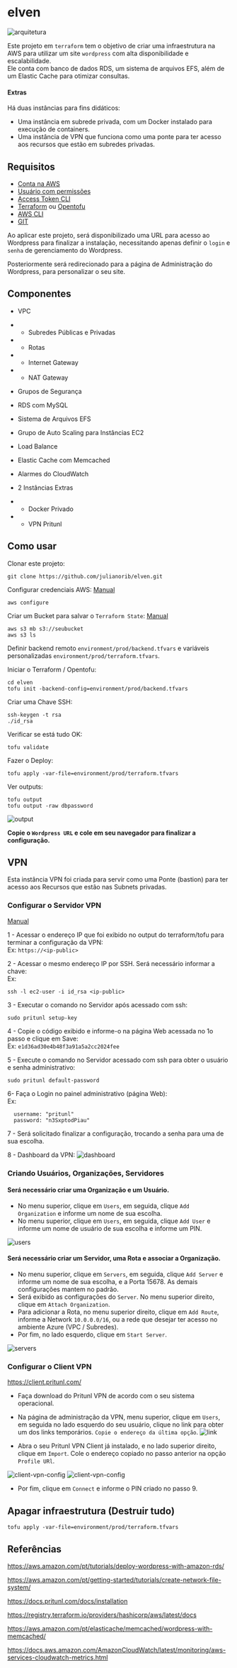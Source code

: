 # elven

![arquitetura](images/arch.png)


Este projeto em `terraform` tem o objetivo de criar uma infraestrutura na AWS para utilizar um site `wordpress` com alta disponibilidade e escalabilidade.\
Ele conta com banco de dados RDS, um sistema de arquivos EFS, além de um Elastic Cache para otimizar consultas.

#### Extras

Há duas instâncias para fins didáticos:
- Uma instância em subrede privada, com um Docker instalado para execução de containers.
- Uma instância de VPN que funciona como uma ponte para ter acesso aos recursos que estão em subredes privadas.


## Requisitos

- [Conta na AWS](https://signin.aws.amazon.com/signup?request_type=register)
- [Usuário com permissões](https://docs.aws.amazon.com/pt_br/streams/latest/dev/setting-up.html)
- [Access Token CLI](https://docs.aws.amazon.com/pt_br/workmail/latest/adminguide/personal_access-token.html#)
- [Terraform](https://developer.hashicorp.com/terraform/install) ou [Opentofu](https://opentofu.org/docs/intro/install/)
- [AWS CLI](https://docs.aws.amazon.com/pt_br/cli/latest/userguide/getting-started-install.html)
- [GIT](https://git-scm.com/downloads)

Ao aplicar este projeto, será disponibilizado uma URL para acesso ao Wordpress para finalizar a instalação, necessitando apenas definir o `login` e `senha` de gerenciamento do Wordpress. 

Posteriormente será redirecionado para a página de Administração do Wordpress, para personalizar o seu site.

## Componentes

- VPC 
- - Subredes Públicas e Privadas
- - Rotas
- - Internet Gateway
- - NAT Gateway
- Grupos de Segurança
- RDS com MySQL
- Sistema de Arquivos EFS
- Grupo de Auto Scaling para Instâncias EC2
- Load Balance 
- Elastic Cache com Memcached
- Alarmes do CloudWatch

- 2 Instâncias Extras
- - Docker Privado
- - VPN Pritunl

## Como usar

Clonar este projeto:
```
git clone https://github.com/julianorib/elven.git
```

Configurar credenciais AWS: [Manual](https://docs.aws.amazon.com/pt_br/cli/v1/userguide/cli-configure-files.html)
```
aws configure
```

Criar um Bucket para salvar o `Terraform State`: [Manual](https://awscli.amazonaws.com/v2/documentation/api/latest/index.html)
```
aws s3 mb s3://seubucket
aws s3 ls
```


Definir backend remoto `environment/prod/backend.tfvars` e variáveis personalizadas `environment/prod/terraform.tfvars`.


Iniciar o Terraform / Opentofu:
```
cd elven
tofu init -backend-config=environment/prod/backend.tfvars
```

Criar uma Chave SSH:
```
ssh-keygen -t rsa
./id_rsa
```

Verificar se está tudo OK:
```
tofu validate
```

Fazer o Deploy:
```
tofu apply -var-file=environment/prod/terraform.tfvars
```

Ver outputs:
```
tofu output
tofu output -raw dbpassword
```
![output](images/output.png)

**Copie o `Wordpress URL` e cole em seu navegador para finalizar a configuração.**


## VPN

Esta instância VPN foi criada para servir como uma Ponte (bastion) para ter acesso aos Recursos que estão nas Subnets privadas.

### Configurar o Servidor VPN

[Manual](https://docs.pritunl.com/docs/configuration-5)

1 - Acessar o endereço IP que foi exibido no output do terraform/tofu para terminar a configuração da VPN:\
Ex: `https://<ip-public>`

2 - Acessar o mesmo endereço IP por SSH. Será necessário informar a chave:\
Ex:
```
ssh -l ec2-user -i id_rsa <ip-public>
```

3 - Executar o comando no Servidor após acessado com ssh:
```
sudo pritunl setup-key
```

4 - Copie o código exibido e informe-o na página Web acessada no 1o passo e clique em Save:\
Ex: `e1d36ad30e4b48f3a91a5a2cc2024fee`

5 - Execute o comando no Servidor acessado com ssh para obter o usuário e senha administrativo:
```
sudo pritunl default-password
```

6- Faça o Login no painel administrativo (página Web):\
Ex:
```
  username: "pritunl"
  password: "n3SxptodPiau"
```
7 - Será solicitado finalizar a configuração, trocando a senha para uma de sua escolha.

8 - Dashboard da VPN:
![dashboard](images/dashboard-vpn.png)

### Criando Usuários, Organizações, Servidores

#### Será necessário criar uma Organização e um Usuário. 
- No menu superior, clique em `Users`, em seguida, clique `Add Organization` e informe um nome de sua escolha.
- No menu superior, clique em `Users`, em seguida, clique `Add User` e informe um nome de usuário de sua escolha e informe um PIN.

![users](images/users-vpn.png)

#### Será necessário criar um Servidor, uma Rota e associar a Organização.
- No menu superior, clique em `Servers`, em seguida, clique `Add Server` e informe um nome de sua escolha, e a Porta 15678. As demais configurações mantem no padrão.
- Será exibido as configurações do `Server`. No menu superior direito, clique em `Attach Organization`.
- Para adicionar a Rota, no menu superior direito, clique em `Add Route`, informe a Network `10.0.0.0/16`, ou a rede que desejar ter acesso no ambiente Azure (VPC / Subredes).
- Por fim, no lado esquerdo, clique em `Start Server`.

![servers](images/server-vpn.png)

### Configurar o Client VPN

https://client.pritunl.com/

- Faça download do Pritunl VPN de acordo com o seu sistema operacional.

- Na página de administração da VPN, menu superior, clique em `Users`, em seguida no lado esquerdo do seu usuário, clique no link para obter um dos links temporários. `Copie o endereço da última opção`.
![link](images/link.png)

- Abra o seu Pritunl VPN Client já instalado, e no lado superior direito, clique em `Import`. Cole o endereço copiado no passo anterior na opção `Profile URl`.

![client-vpn-config](images/client-vpn1.png) ![client-vpn-config](images/client-vpn2.png) 

- Por fim, clique em `Connect` e informe o PIN criado no passo 9.


## Apagar infraestrutura (Destruir tudo)

```
tofu apply -var-file=environment/prod/terraform.tfvars
```

## Referências


https://aws.amazon.com/pt/tutorials/deploy-wordpress-with-amazon-rds/

https://aws.amazon.com/pt/getting-started/tutorials/create-network-file-system/

https://docs.pritunl.com/docs/installation

https://registry.terraform.io/providers/hashicorp/aws/latest/docs

https://aws.amazon.com/pt/elasticache/memcached/wordpress-with-memcached/

https://docs.aws.amazon.com/AmazonCloudWatch/latest/monitoring/aws-services-cloudwatch-metrics.html

